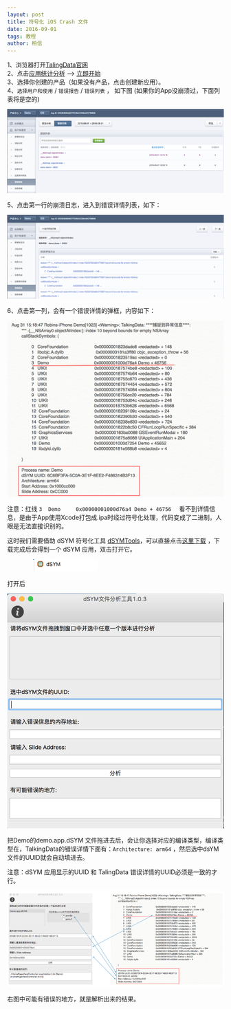 ```yaml
---
layout: post
title: 符号化 iOS Crash 文件
date: 2016-09-01 
tags: 教程   
author: 柏信  
---
```



1、浏览器打开[TalingData官网](www.talkingdata.com)     
2、点击[应用统计分析](https://www.talkingdata.com/products.jsp?languagetype=zh_cn) --> [立即开始](https://www.talkingdata.com/app/new/main.html?zh_cn&1b504b736df6#/productCenter)       
3、选择你创建的产品（如果没有产品，点击创建新应用）。      
4、`选择用户和使用` / `错误报告` / `错误列表` ， 如下图 (如果你的App没崩溃过，下面列表将是空的)

![](/img/dSYM/01.png)

5、点击第一行的崩溃日志，进入到错误详情列表，如下：

![](/img/dSYM/02.png)   


6、点击第一列，会有一个错误详情的弹框，内容如下：

![](/img/dSYM/06.png)   

注意：红线 `3  Demo     0x00000001000d76a4 Demo + 46756	` 看不到详情信息，是由于App使用Xcode打包成.ipa时经过符号化处理，代码变成了二进制，人眼是无法直接识别的。

这时我们需要借助 dSYM 符号化工具 [dSYMTools](https://github.com/answer-huang/dSYMTools)，可以直接点击[这里下载](https://pan.baidu.com/s/1mg01Qha) ，下载完成后会得到一个 dSYM 应用，双击打开它。 

　　　　 ![](/img/dSYM/03.png) 
 
 打开后
 

![](/img/dSYM/04.png)   

把Demo的demo.app.dSYM 文件拖进去后，会让你选择对应的编译类型，编译类型在，TalkingData的错误详情下面有：`Architecture: arm64` ，然后选中dsYM文件的UUID就会自动填进去。

注意：dSYM 应用显示的UUID 和 TalingData 错误详情的UUID必须是一致的才行。

![](/img/dSYM/07.png)   

右图中可能有错误的地方，就是解析出来的结果。











